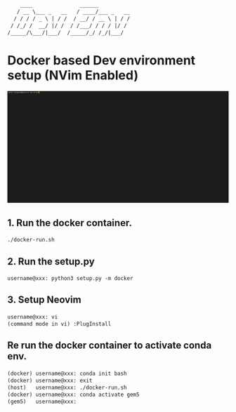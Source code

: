 ```
    ____               ______
   / __ \___ _   __   / ____/___ _   __
  / / / / _ \ | / /  / __/ / __ \ | / /
 / /_/ /  __/ |/ /  / /___/ / / / |/ /
/_____/\___/|___/  /_____/_/ /_/|___/

```

# Docker based Dev environment setup (NVim Enabled)
![Docker based Dev environment setup (NVim Enabled)](https://github.com/ksungkeun84/dev-env/blob/master/dev-env-demo.gif)

## 1. Run the docker container.

```console
./docker-run.sh
```

## 2. Run the setup.py

```console
username@xxx: python3 setup.py -m docker
```

## 3. Setup Neovim

```console
username@xxx: vi
(command mode in vi) :PlugInstall
```

## Re run the docker container to activate conda env.

```console
(docker) username@xxx: conda init bash
(docker) username@xxx: exit
(host)   username@xxx: ./docker-run.sh
(docker) username@xxx: conda activate gem5
(gem5)   username@xxx:
```
